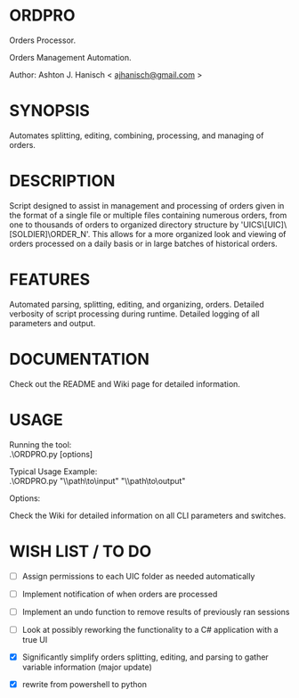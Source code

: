 # **ORDPRO**   
  
Orders Processor.  
  
Orders Management Automation.  

Author: Ashton J. Hanisch < <ajhanisch@gmail.com> >  
  
# **SYNOPSIS**  
Automates splitting, editing, combining, processing, and managing of orders.
  
# **DESCRIPTION**  
Script designed to assist in management and processing of orders given in the format of a single file or multiple files containing numerous orders, from one to thousands of orders to organized directory structure by 'UICS\\[UIC]\\[SOLDIER]\\ORDER_N'. This allows for a more organized look and viewing of orders processed on a daily basis or in large batches of historical orders.
    
# **FEATURES**  
Automated parsing, splitting, editing, and organizing, orders. Detailed verbosity of script processing during runtime. Detailed logging of all parameters and output.
    
# **DOCUMENTATION**  
Check out the README and Wiki page for detailed information.

# **USAGE**  
Running the tool:  
.\ORDPRO.py [options]
  
Typical Usage Example:  
.\ORDPRO.py "\\\path\to\input" "\\\path\to\output"
  
Options:   
  
Check the Wiki for detailed information on all CLI parameters and switches.
  
# **WISH LIST / TO DO**  
- [ ] Assign permissions to each UIC folder as needed automatically
- [ ] Implement notification of when orders are processed
- [ ] Implement an undo function to remove results of previously ran sessions
- [ ] Look at possibly reworking the functionality to a C# application with a true UI
- [x] Significantly simplify orders splitting, editing, and parsing to gather variable information (major update)
- [x] rewrite from powershell to python
  
